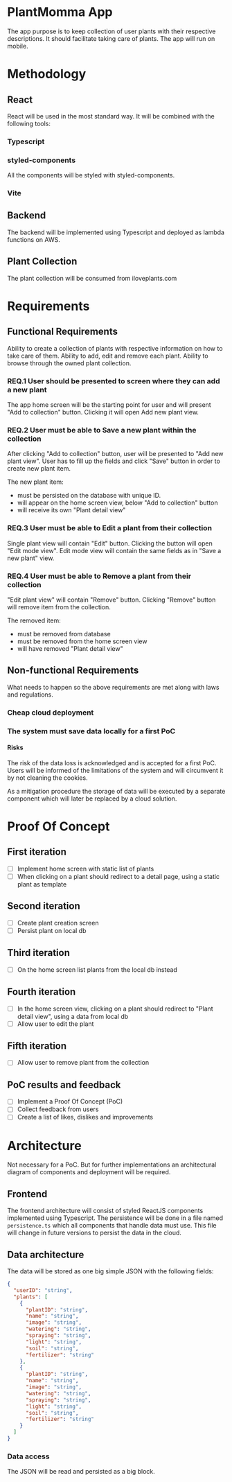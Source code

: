 # PlantMomma App

The app purpose is to keep collection of user plants with their respective descriptions.
It should facilitate taking care of plants. 
The app will run on mobile.

# Methodology

## React
React will be used in the most standard way. It will be combined with the following tools:

### Typescript

### styled-components
All the components will be styled with styled-components.

### Vite

## Backend
The backend will be implemented using Typescript and deployed as lambda functions on AWS.

## Plant Collection
The plant collection will be consumed from iloveplants.com

# Requirements

## Functional Requirements

Ability to create a collection of plants with respective information on how to take care of them.
Ability to add, edit and remove each plant.
Ability to browse through the owned plant collection.

### REQ.1 User should be presented to screen where they can add a new plant

The app home screen will be the starting point for user and will present 
"Add to collection" button. Clicking it will open Add new plant view.

### REQ.2 User must be able to Save a new plant within the collection

After clicking "Add to collection" button, user will be presented to "Add new plant view".
User has to fill up the fields and click "Save" button in order to create new plant item.

The new plant item:
- must be persisted on the database with unique ID.
- will appear on the home screen view, below "Add to collection" button
- will receive its own "Plant detail view"

### REQ.3 User must be able to Edit a plant from their collection

Single plant view will contain "Edit" button. Clicking the button will open 
"Edit mode view".
Edit mode view will contain the same fields as in "Save a new plant" view.

### REQ.4 User must be able to Remove a plant from their collection

"Edit plant view" will contain "Remove" button. Clicking "Remove" button will remove item from
the collection.

The removed item:
- must be removed from database 
- must be removed from the home screen view
- will have removed "Plant detail view"

## Non-functional Requirements

What needs to happen so the above requirements are met along with laws and regulations.

### Cheap cloud deployment

### The system must save data locally for a first PoC

#### Risks

The risk of the data loss is acknowledged and is accepted for a first PoC. 
Users will be informed of the limitations of the system and will circumvent it 
by not cleaning the cookies.

As a mitigation procedure the storage of data will be executed by a separate 
component which will later be replaced by a cloud solution.

# Proof Of Concept

## First iteration

- [ ] Implement home screen with static list of plants
- [ ] When clicking on a plant should redirect to a detail page, using a static plant as template

## Second iteration

- [ ] Create plant creation screen
- [ ] Persist plant on local db

## Third iteration

- [ ] On the home screen list plants from the local db instead

## Fourth iteration

- [ ] In the home screen view, clicking on a plant should redirect to "Plant detail view",
  using a data from local db
- [ ] Allow user to edit the plant

## Fifth iteration

- [ ] Allow user to remove plant from the collection

## PoC results and feedback

- [ ] Implement a Proof Of Concept (PoC)
- [ ] Collect feedback from users
- [ ] Create a list of likes, dislikes and improvements

# Architecture

Not necessary for a PoC. But for further implementations an architectural 
diagram of components and deployment will be required.

## Frontend

The frontend architecture will consist of styled ReactJS components implemented using Typescript.
The persistence will be done in a file named `persistence.ts` which all components that 
handle data must use.
This file will change in future versions to persist the data in the cloud.

## Data architecture

The data will be stored as one big simple JSON with the following fields:

```json
{
  "userID": "string",
  "plants": [
    {
      "plantID": "string",
      "name": "string",
      "image": "string",
      "watering": "string",
      "spraying": "string",
      "light": "string",
      "soil": "string",
      "fertilizer": "string"
    },
    {
      "plantID": "string",
      "name": "string",
      "image": "string",
      "watering": "string",
      "spraying": "string",
      "light": "string",
      "soil": "string",
      "fertilizer": "string"
    }
  ]
}
```

### Data access

The JSON will be read and persisted as a big block.